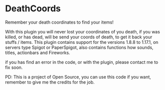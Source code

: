 # DeathCoords
Remember your death coordinates to find your items!

With this plugin you will never lost your coordinates of you death, if you was killed, or has dead, will be send your coords of death, to get it back your stuffs / items.
This plugin contains support for the versions 1.8.8 to 1.17.1, on servers type Spigot or PaperSpigot, also contains functions how sounds, titles, actionbars and Fireworks.

if you has find an error in the code, or with the plugin, please contact me to fix soon.

PD: This is a project of Open Source, you can use this code if you want, remember to give me the credits for the job.
